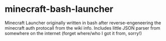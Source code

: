 # minecraft-bash-launcher
Minecraft Launcher originally written in bash after reverse-engeneering the minecraft auth protocall from the wiki info. Includes little JSON parser from somewhere on the internet (forget where/who I got it from, sorry!)


